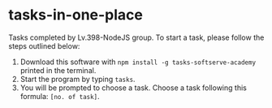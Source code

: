 # tasks-in-one-place

Tasks completed by Lv.398-NodeJS group. To start a task, please follow the steps outlined below:

1. Download this software with `npm install -g tasks-softserve-academy` printed in the terminal.
2. Start the program by typing `tasks`.
3. You will be prompted to choose a task. Choose a task following this formula: `[no. of task]`.
